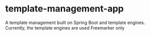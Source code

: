 # template-management-app
A template management built on Spring Boot and template engines. Currently, the template engines are used Freemarker only
